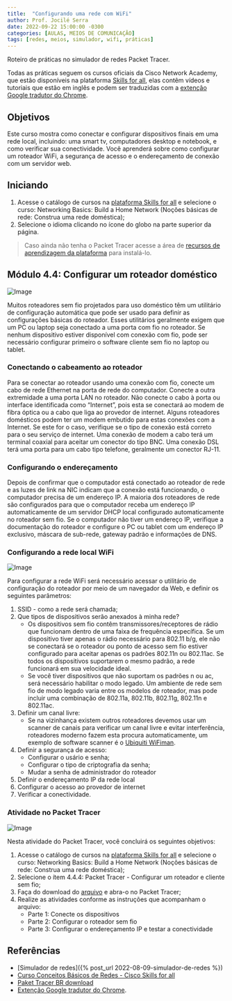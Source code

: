 ```yaml
---
title:  "Configurando uma rede com WiFi"
author: Prof. Jocilé Serra
date: 2022-09-22 15:00:00 -0300
categories: [AULAS, MEIOS DE COMUNICAÇÃO]
tags: [redes, meios, simulador, wifi, práticas]
---
```

Roteiro de práticas no simulador de redes Packet Tracer.

Todas as práticas seguem os cursos oficiais da Cisco Network Academy, que estão disponíveis na plataforma [Skills for all](https://skillsforall.com/), elas contêm vídeos e tutoriais que estão em inglês e podem ser traduzidas com a [extenção Google tradutor do Chrome](https://canaltech.com.br/utilitarios/conheca-a-extensao-do-google-tradutor-para-o-chrome/).

## Objetivos

 Este curso mostra como conectar e configurar dispositivos finais em uma rede local, incluindo: uma smart tv, computadores desktop e notebook, e como verificar sua conectividade. Você aprenderá sobre como configurar um roteador WiFi, a segurança de acesso e o endereçamento de conexão com um servidor web.

## Iniciando

1. Acesse o catálogo de cursos na [plataforma Skills for all](https://skillsforall.com/) e selecione o curso: Networking Basics: Build a Home Network (Noções básicas de rede: Construa uma rede doméstica);
1. Selecione o idioma clicando no ícone do globo na parte superior da página.

> Caso ainda não tenha o Packet Tracer acesse a área de [recursos de aprendizagem da plataforma](https://skillsforall.com/resources/lab-downloads?userLang=pt-BR) para instalá-lo.

## Módulo 4.4: Configurar um roteador doméstico

![Image](https://user-images.githubusercontent.com/45495068/191833972-cf5b36fb-8919-4362-992f-599a6e7fa7a7.png)

Muitos roteadores sem fio projetados para uso doméstico têm um utilitário de configuração automática que pode ser usado para definir as configurações básicas do roteador. Esses utilitários geralmente exigem que um PC ou laptop seja conectado a uma porta com fio no roteador. Se nenhum dispositivo estiver disponível com conexão com fio, pode ser necessário configurar primeiro o software cliente sem fio no laptop ou tablet.

### Conectando o cabeamento ao roteador

Para se conectar ao roteador usando uma conexão com fio, conecte um cabo de rede Ethernet na porta de rede do computador. Conecte a outra extremidade a uma porta LAN no roteador. Não conecte o cabo à porta ou interface identificada como “Internet”, pois esta se conectará ao modem de fibra óptica ou a cabo que liga ao provedor de internet. Alguns roteadores domésticos podem ter um modem embutido para estas conexões com a Internet. Se este for o caso, verifique se o tipo de conexão está correto para o seu serviço de internet. Uma conexão de modem a cabo terá um terminal coaxial para aceitar um conector do tipo BNC. Uma conexão DSL terá uma porta para um cabo tipo telefone, geralmente um conector RJ-11.

### Configurando o endereçamento

Depois de confirmar que o computador está conectado ao roteador de rede e as luzes de link na NIC indicam que a conexão está funcionando, o computador precisa de um endereço IP. A maioria dos roteadores de rede são configurados para que o computador receba um endereço IP automaticamente de um servidor DHCP local configurado automaticamente no roteador sem fio. Se o computador não tiver um endereço IP, verifique a documentação do roteador e configure o PC ou tablet com um endereço IP exclusivo, máscara de sub-rede, gateway padrão e informações de DNS.

### Configurando a rede local WiFi

![Image](https://user-images.githubusercontent.com/45495068/191833457-62cdf02f-8f67-40ce-b722-8393e596c453.png)

Para configurar a rede WiFi será necessário acessar o utilitário de configuração do roteador por meio de um navegador da Web, e definir os seguintes parâmetros:

1. SSID - como a rede será chamada;
1. Que tipos de dispositivos serão anexados à minha rede?  
     - Os dispositivos sem fio contêm transmissores/receptores de rádio que funcionam dentro de uma faixa de frequência específica. Se um dispositivo tiver apenas o rádio necessário para 802.11 b/g, ele não se conectará se o roteador ou ponto de acesso sem fio estiver configurado para aceitar apenas os padrões 802.11n ou 802.11ac. Se todos os dispositivos suportarem o mesmo padrão, a rede funcionará em sua velocidade ideal.  
     - Se você tiver dispositivos que não suportam os padrões n ou ac, será necessário habilitar o modo legado. Um ambiente de rede sem fio de modo legado varia entre os modelos de roteador, mas pode incluir uma combinação de 802.11a, 802.11b, 802.11g, 802.11n e 802.11ac.
1. Definir um canal livre:
     - Se na vizinhança existem outros roteadores devemos usar um scanner de canais para verificar um canal livre e evitar interferência, roteadores moderno fazem esta procura automaticamente, um exemplo de software scanner é o [Ubiquiti WiFiman](https://wifiman.com/).
1. Definir a segurança de acesso:
     - Configurar o usário e senha;
     - Configurar o tipo de criptografia da senha;
     - Mudar a senha de administrador do roteador
1. Definir o endereçamento IP da rede local
1. Configurar o acesso ao provedor de internet
1. Verificar a conectividade.

### Atividade no Packet Tracer

![Image](https://user-images.githubusercontent.com/45495068/191834652-5f67cafb-9ac9-418c-9ac7-4c6ac5c28410.png)

Nesta atividade do Packet Tracer, você concluirá os seguintes objetivos:

1. Acesse o catálogo de cursos na [plataforma Skills for all](https://skillsforall.com/) e selecione o curso: Networking Basics: Build a Home Network (Noções básicas de rede: Construa uma rede doméstica);
1. Selecione o ítem 4.4.4: Packet Tracer - Configurar um roteador e cliente sem fio;
1. Faça do download do [arquivo](https://contenthub.netacad.com/sgp/nb/1.0/en-US/m4/course/pt-BR/assets/4.4.4-packet-tracer---configure-a-wireless-router-and-clients.pka) e abra-o no Packet Tracer;
1. Realize as atividades conforme as instruções que acompanham o arquivo:
   - Parte 1: Conecte os dispositivos
   - Parte 2: Configurar o roteador sem fio
   - Parte 3: Configurar o endereçamento IP e testar a conectividade

## Referências

- [Simulador de redes]({% post_url 2022-08-09-simulador-de-redes %})
- [Curso Conceitos Básicos de Redes - Cisco Skills for all](https://skillsforall.com/course/networking-basics?userLang=pt-BR)
- [Paket Tracer BR download](https://skillsforall.com/resources/lab-downloads?userLang=pt-BR)
- [Extenção Google tradutor do Chrome](https://canaltech.com.br/utilitarios/conheca-a-extensao-do-google-tradutor-para-o-chrome/).
